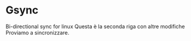 # Gsync
Bi-directional sync for linux
Questa è la seconda riga con altre modifiche
Proviamo a sincronizzare.
